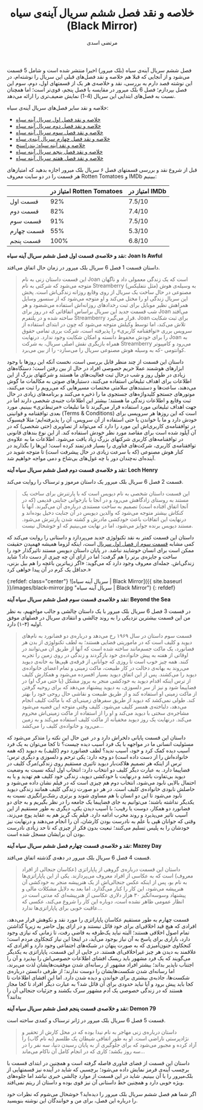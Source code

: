 ﻿---
layout: post
title: "خلاصه و نقد فصل ششم سریال آینه‌ی سیاه (Black Mirror)"
author: مرتضی اسدی
persianDate: دوشنبه ۵ تیر ۱۴۰۲
tags:
- سریال-آینه-سیاه
- نقد-فصل-ششم-بلک-میرور
- نقد-فصل-ششم-سریال-black-mirror
- معرفی-فیلم
---


فصل ششم سریال آینه‌ی سیاه (بلک میرور) اخیرا منتشر شده است و شامل 5 قسمت می‌شود و از آنجایی که قبلا هم خلاصه و نقد فصل‌های قبلی این سریال را نوشته‌ام، در این نوشته قصد دارم به بررسی، نقد و خلاصه‌ی هر یک از قسمتهای اول، دوم، سوم این فصل بپردازم؛ فصل 6 بلک میرور در مقایسه با فصل پنجم، قوی‌تر است؛ اما همچنان نسبت به فصل‌های ابتدایی این سریال (4-1) نمایش ضعیف‌تری را ارائه می‌دهد.

خلاصه و نقد سایر فصل‌های سریال آینه‌ی سیاه:
- [خلاصه و نقد فصل اول سریال آینه سیاه](/%D8%AE%D9%84%D8%A7%D8%B5%D9%87-%D9%86%D9%82%D8%AF-%D9%81%D8%B5%D9%84-%D8%A7%D9%88%D9%84-%D8%A2%DB%8C%D9%86%D9%87-%D8%B3%DB%8C%D8%A7%D9%87/)
- [خلاصه و نقد فصل دوم سریال آینه سیاه](/%D8%AE%D9%84%D8%A7%D8%B5%D9%87-%D9%86%D9%82%D8%AF-%D9%81%D8%B5%D9%84-%D8%AF%D9%88%D9%85-%D8%A2%DB%8C%D9%86%D9%87-%D8%B3%DB%8C%D8%A7%D9%87/)
- [خلاصه و نقد فصل سوم سریال آینه سیاه](/%D8%AE%D9%84%D8%A7%D8%B5%D9%87-%D9%86%D9%82%D8%AF-%D9%81%D8%B5%D9%84-%D8%B3%D9%88%D9%85-%D8%A2%DB%8C%D9%86%D9%87-%D8%B3%DB%8C%D8%A7%D9%87/)
- [خلاصه و نقد فصل چهارم سریال آینه‌ی سیاه](/%D8%AE%D9%84%D8%A7%D8%B5%D9%87-%D9%86%D9%82%D8%AF-%D9%81%D8%B5%D9%84-%DA%86%D9%87%D8%A7%D8%B1%D9%85-%D8%A2%DB%8C%D9%86%D9%87-%D8%B3%DB%8C%D8%A7%D9%87/)
- [خلاصه و نقد آینه سیاه: بندراسنچ](/%D8%AE%D9%84%D8%A7%D8%B5%D9%87-%D9%86%D9%82%D8%AF-%D8%A2%DB%8C%D9%86%D9%87-%D8%B3%DB%8C%D8%A7%D9%87-%D8%A8%D9%86%D8%AF%D8%B1%D8%A7%D8%B3%D9%86%DA%86/)
- [خلاصه و نقد فصل پنجم سریال آینه سیاه](/%D8%AE%D9%84%D8%A7%D8%B5%D9%87-%D9%86%D9%82%D8%AF-%D9%81%D8%B5%D9%84-%D9%BE%D9%86%D8%AC%D9%85-%D8%A2%DB%8C%D9%86%D9%87-%D8%B3%DB%8C%D8%A7%D9%87/)
- [خلاصه و نقد فصل هفتم سریال آینه سیاه](/%D8%AE%D9%84%D8%A7%D8%B5%D9%87-%D9%86%D9%82%D8%AF-%D9%81%D8%B5%D9%84-%D9%87%D9%81%D8%AA%D9%85-%D8%A2%DB%8C%D9%86%D9%87-%D8%B3%DB%8C%D8%A7%D9%87/)

قبل از شروع نقد و بررسی قسمتهای فصل ۶ سریال بلک میرور اجازه بدهید که امتیازهای هر قسمت را در دو سایت معروف  Rotten Tomatoes و IMDb ببینیم:

|	| امتیاز در Rotten Tomatoes | امتیاز در IMDb |
| --- | --- | --- |
| قسمت اول | 92% | 7.5/10 |
| قسمت دوم | 82% | 7.4/10 |
| قسمت سوم | 91% | 7.5/10 |
| قسمت چهارم | 55% |5.3/10 |
| قسمت پنجم | 100% | 6.8/10 |



**نقد و خلاصه‌ی قسمت اول فصل ششم سریال آینه سیاه: Joan Is Awful**

داستان قسمت 1 فصل 6 سریال بلک میرور در زمان حال اتفاق می‌افتد.
> این قسمت داستان زنی به نام Joan است که یک زندگی معمولی داد و ناگهان متوجه می‌شود که شرکتی به نام Streamberry (مثل نتفلیکس) به وسیله‌ی هوش مصنوعی در حال ساخت یک سریال از روی وقایع روزانه زندگی‌اش است. پخش این سریال زندگی او را مختل می‌کند و او متوجه می‌شود که از سنسور وسایل همراهش نظیر موبایل برای ثبت رخدادهای روزانه‌اش استفاده می‌شضود و هر شب قسمت جدید این سریال براساس اتفاقاتی که در روز برای Joan می‌افتد ساخته شده و در پلتفرم Streamberry قرار می‌گیرد. Joan برای ثبت شکایت تلاش می‌کند، اما توسط وکیلش متوجه می‌شود که چون در ابتدای استفاده از سرویس برری «توافقنامه کاربری» را پذیرفته است، شرکت برری تمامی حقوق را برای خودش محفوظ دانسته و امکان شکایت وجود ندارد. درنهایت  Joan به همراه بازیگری نقش اصلی سریال، به شرکت Streamberry می‌رود و کامپیوتر کوانتومی -که به وسیله هوش مصنوعی سریال را می‌سازد- را از بین می‌برد.

داستان این قسمت از چند منظر قابل بررسی است، نخست آنکه این روزها با وجود ابزارهای هوشمند عملا حریم خصوصی افراد در حال از بین رفتن است؛ دستگاه‌های زیادی در طول روز و شب درحال ثبت فعالیت‌های ما هستند و شرکتهای بزرگ از این اطلاعات برای اهداف تبلیغاتی استفاده می‌کنند، دستیارهای صوتی به مکالمات ما گوش می‌دهند، ساعت‌ها و دستبندهای سلامتی مختصات مسیرهایی که می‌رویم را ثبت می‌کنند، موتورهای جستجو کلیدواژه‌های جستجوی ما را ذخیره می‌کنند و برنامه‌های زیادی در حال ثبت وقایع و اطلاعات زندگی ما هستند؛ بیشتر این اطلاعات جنبه‌ی شخصی دارند اما در جهت اهداف تبلیغاتی مورد استفاده قرار می‌گیرند تا ما تبلیغات «مرتبط‌تری» ببینیم. مورد بعدی توافقنامه و قوانینی (Terms & Conditions) است که این روزها هر سرویسی برای خودش دارد و ما با خواندن یا حتی استفاده از آن سرویس، آن را پذیرفته‌ایم؛ مثلا فیسبوک در توافقنامه‌ی کاربری‌اش این مورد را دارد که می‌تواند از تصاویری (حتی شخصی) که در آن آپلود شده است برای مقاصد مورد نظر خودش استفاده کند. از این نوع بندهای قانونی در توافقنامه‌های کاربری شرکتهای بزرگ زیاد یافت می‌شود. اطلاعات ما به علاوه‌ی توافقنامه‌ی کاربری، شرکت‌های فناوری را بسیار قدرتمند کرده است؛ این‌ها را بگذارید در کنار هوش مصنوعی (که با سرعت زیادی در حال پیشرفت است) تا متوجه شوید در آینده‌ای نه‌چندان دور با چه غول‌های بی‌شاخ و دمی مواجه خواهیم شد.


**نقد و خلاصه‌ی قسمت دوم فصل ششم سریال سیاه آینه: Loch Henry**

قسمت 2 فصل 6 سریال بلک میرور یک داستان مرموز و ترسناک را روایت می‌کند.

> این قسمت داستان شخصی به نام دیویس است که با پارتنرش برای ساخت یک مستند به روستای زادگاهش می‌رود و در آنجا با بازخوانی جنایتی قدیمی (که در آنجا اتفاق افتاده است) تصمیم به ساخت مستندی درباره‌ی آن می‌گیرند. آنها با کنکاش بیشتر متوجه می‌شود که والدین دیویس در آن جنایت دخیل بوده‌اند و درنهایت این اتفاقات باعث خودکشی مادرش و کشته شدن پارتنرش می‌شود. مستند دیویس برنده جوایز می‌شود، اما در نهایت می‌بینیم که او خوشحال نیست.

داستان این قسمت کمتر به نقد تکنولوژی جدید می‌پردازد و داستانی را روایت می‌کند که کمی مشابه [قسمت سوم از فصل اول سریال](/%D8%AE%D9%84%D8%A7%D8%B5%D9%87-%D9%86%D9%82%D8%AF-%D9%81%D8%B5%D9%84-%D8%A7%D9%88%D9%84-%D8%A2%DB%8C%D9%86%D9%87-%D8%B3%DB%8C%D8%A7%D9%87/) است، اینکه لزوما همیشه فهمیدن حقیقت ممکن است برای انسان خوشایند نباشد. در پایان داستان دیویس مستند تاثیرگذار خود را ساخت و جایزه‌ی برتر را هم گرفت؛ اما در ازای آن چه چیزی از دست داد؟ شاید زندگی‌اش. جمله‌ای معروف وجود دارد که می‌گوید: «اگر زیباترین باغچه را هم بیل بزنی، حداقل یک کرم در آن پیدا خواهی کرد.» 

{:refdef: class="center"}
![سریال آینه سیاه | Black Mirror]({{ site.baseurl }}/images/black-mirror.jpg "سریال آینه سیاه | Black Mirror")
{: refdef}

**نقد و خلاصه‌ی قسمت سوم فصل ششم سریال سیاه آینه: Beyond the Sea**

در قسمت 3 فصل 6 سریال بلک میرور با یک داستان چالشی و جالب مواجهیم، به نظر من این قسمت بیشترین نزدیکی را به روند چالشی و انتقادی سریال در فصلهای موفق اولیه (۴-۱) دارد.

> قسمت سوم داستان در سال ۱۹۶۹ رخ می‌دهد و درباره‌ی دو فضانورد به نام‌های دیوید و کلیف است که در ماموریتی فضایی هستند؛ به لطف تکنولوژی از بدن هر فضانورد، یک ماکت جسم‌مانند ساخته شده است که آنها از طریق آن می‌توانند در اوقاتی از هفته به پیش خانواده‌ی خود بازگردند و زندگی در روی زمین را تجربه کنند. همه چیز خوب است تا روزی که جوانانی از فرقه‌ی هَپی‌ها به خانه‌ی دیوید می‌روند به بهانه‌ی دخالت در کار طبیعت، ماکت زمینی و تمام اعضای خانواده‌ی دیوید را می‌کشند. پس از این اتفاق دیوید بسیار افسرده می‌شود و همکارش کلیف از ترس اینکه اقدام دیوید به خودکشی منجر به بروز مشکل (یا حتی مرگ او) در فضاپیما شود و نیز از سر دلسوزی، به دیوید پیشنهاد می‌دهد که برای روحیه گرفتن از ماکت زمینی او استفاده کند و از طریق طبیعت و نقاشی حال روحی خود را بهتر کند. طولی نمی‌کشد که دیوید از طریق سفرهای زمینی‌ای که با ماکت کلیف انجام می‌دهد، دلباخته‌ی همسر کلیف می‌شود. کلیف وقتی متوجه این قضیه می‌شود مشاجره‌ی سختی با دیوید می‌کند و او را از استفاده از ماکت زمینی‌اش محروم می‌کند. درنهایت یک روز دیوید مخفیانه از ماکت کلیف استفاده می‌کند و به زمین می‌رود و خانواده‌ی کلیف را می‌کشد…

داستان این قسمت پایانی دلخراش دارد و در عین حال این نکته را متذکر می‌شود که مسئولیت انسانی ما در مواجهه با یک فرد آسیب دیده چیست؟ تا کجا می‌توان به یک فرد آسیب دیده کمک کرد و خود، آسیب ندید؟ لطف فضانورد دوم (کلیف)  به دیوید (که همه خانواده‌اش را از دست داده است) دو وجه دارد: یکی ترحم و دلسوزی و دیگری ترس؛ ترس از اینکه هر تصمیم هلاکت‌بار دیوید تاثیری مستقیم روی زندگی/مرگ کلیف در فضاپیما دارد. به عبارت دیگر کلیف دو انتخاب دارد: انتخاب اول اینکه نسبت به وضعیت دیوید بی‌تفاوت باشد و درنهایت با خودکشی دیوید، زندگی خود کلیف هم تهدید و یا به احتمال بالایی نابود می‌شود، انتخاب دوم هم چیزی است که در فیلم نشان داده می‌شود و حاصلش نابودی خانواده‌ی کلیف است. در هر دو صورت زندگی کلیف همانند زندگی دیوید نابود می‌شود تا این دو انسان با هم مساوی شوند و برتری رشک‌برانگیزی نسبت به یکدیگر نداشته باشند؛ می‌توانیم به جای فضاپیما یک جامعه را در نظر بگیریم و به جای دو فضانورد دو همکار، دوست یا رقیب؛ با آسیب دیدن یکی، دیگری به طور مستقیم از این آسیب تاثیر می‌پذیرد و روند مخرب ادامه دارد. فیلم یک گریز هم به عقاید پوچ می‌زند، وقتی که جوانان هَپی با علم به نادرست بودن کارشان، آن را انجام می‌دهند و درنهایت نیز خودشان را به پلیس تسلیم می‌کنند؛ تبعیت بدون فکر از چیزی که تا حد زیادی نادرست بودن آن برایشان مسجل شده است. 


**نقد و خلاصه‌ی قسمت چهارم فصل ششم سریال سیاه آینه: Mazey Day**

قسمت 4 فصل 6 سریال بلک میرور در دهه‌ی گذشته اتفاق می‌افتد.

> داستان این قسمت درباره‌ی گروهی از پاپاراتزی (عکاسان جنجالی از افراد معروف)  است که به عکاسی از افراد معروف می‌پردازند. یکی از این پاپاراتزی‌ها به نام بو، پس از اینکه عکس جنجالی‌اش از یک هنرپیشه منجر به خودکشی آن هنرپیشه می‌شود، این کار را کنار می‌گذارد. اما بعد به دلایل مشکلات مالی و پیشنهاد وسوسه‌انگیز ۳۰ هزار دلاری عکاسی از هنرپیشه‌ای که مدتی است در انظار عمومی ظاهر نشده است، دوباره این کار را شروع می‌کند، عکسی که عاقبت خوبی برای پاپاراتزی‌ها ندارد…

قسمت چهارم به طور مستقیم عکاسان پاپاراتزی را مورد نقد و نکوهش قرار می‌دهد، افرادی که هیچ  قید اخلاقی‌ای برای خود قائل نیستند و در ازای پول حاضر به زیرپا گذاشتن تمام اصول اخلاقی هستند؛ البته نباید یک‌طرفه به قاضی رفت، تا زمانی که نیازی وجود دارد، بازاری برای پاسخ به آن نیاز بوجود می‌آید، در اینجا این نیاز کنجکاوی مردم است؛ کنجکاوی جنون‌آمیزی که به صورت پنهان در شبکه‌های اجتماعی وجود دارد و افرادی که علاقمند به دیدن هر چیز غیراخلاقی‌ای هستند. در جایی از این قسمت، پاپاراتزی به یکدیگر می‌گویند که یک فرد مشهور باید ریسک افشای اطلاعات خصوصی‌اش را بپذیرد و آن را اجتناب ناپذیر بداند؛ بیشتر افراد مشهور از رسانه‌ای شدن موفقیت‌هایشان لذت می‌برند، اما رسانه‌ای شدن شکست‌هایشان را دوست ندارند؛ از طرفی دانستن درباره‌ی شکست‌ها، جاذبه‌ی بیشتری برای خواندن و دیده شدن دارد. اما این افشای اطلاعات تا کجا باید پیش برود و آیا نباید حدودی برای آن قائل شد؟ به عبارت دیگر افراد تا کجا مجاز هستند که در زندگی خصوصی یک آدم مشهور سرک بکشند و جزئیات جنجالی آن را بدانند؟

**نقد و خلاصه‌ی قسمت پنجم فصل ششم سریال سیاه آینه: Demon 79**

قسمت 5 فصل 6 سریال بلک میرور در ژانر ترسناک و کمدی ساخته است.

> داستان درباره‌ی زنی مهاجر به نام نیدا بوده که در محل کارش از تحقیر و نژادپرستی ناراضی است. او به طور اتفاقی شیطان یک طلسم (به نام گاب) را آزاد کرده و مجبور می‌شود که برای جلوگیری از به پایان رسیدن دنیا، سه نفر را در سه روز بکشد؛ کاری که در انجام کامل آن ناکام می‌ماند…

داستان این قسمت از فضای فناوری فاصله گرفته است و همچنین در ابتدای قسمت با برچسب آینه‌ی قرمز نمایش داده می‌شود؛ برچسبی که شاید در آینده نیز قسمتهایی از بلک‌میرور را با آن ببینیم. شاید در این قسمت از موارد چالشی خبری نباشد اما جلوه‌های ویژه خوبی دارد و همچنین خط داستانی آن نیز قوی بوده و داستان از ریتم نمی‌افتد.

اگر شما هم فصل ششم سریال بلک میرور را دیده‌اید؟ خوشحال می‌شوم که نظرات خود را درباره این فصل، برای من و خوانندگان این نوشته بنویسید.
